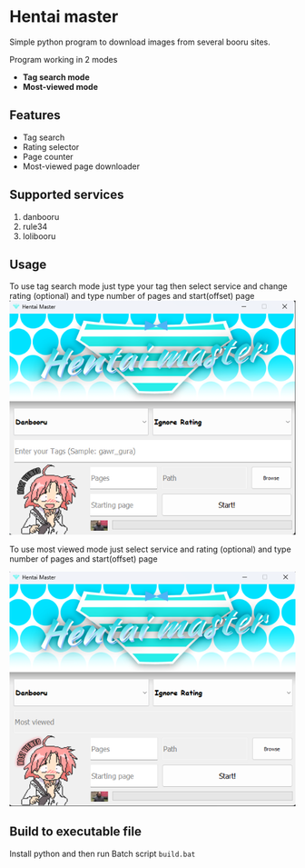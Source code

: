 # Hentai master
Simple python program to download images from several booru sites.

Program working in 2 modes
- **Tag search mode**
- **Most-viewed mode**

## Features
- Tag search
- Rating selector
- Page counter
- Most-viewed page downloader

## Supported services
1. danbooru
2. rule34
3. lolibooru

## Usage
To use tag search mode just type your tag then select service and change rating (optional) and type number of pages and start(offset) page  
![preview](/imgs/img1.png)

To use most viewed mode just select service and rating (optional) and type number of pages and start(offset) page  

![preview](/imgs/img2.png)

## Build to executable file
Install python and then run Batch script `build.bat`